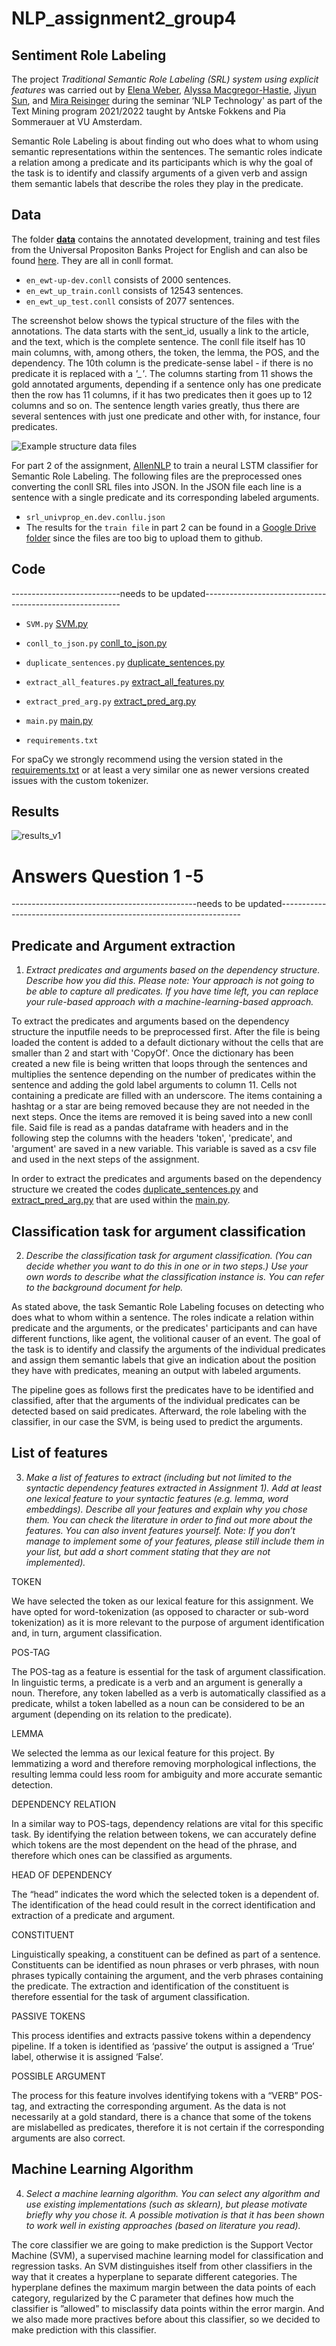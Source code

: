 # NLP_assignment2_group4
## Sentiment Role Labeling

The project *Traditional Semantic Role Labeling (SRL) system using explicit features* was carried out by [Elena Weber](https://github.com/elena-theresa-weber), [Alyssa Macgregor-Hastie](https://github.com/real-housewives-of-python), [Jiyun Sun](https://github.com/jiyunsun), and [Mira Reisinger](https://github.com/MiraReisinger) during the seminar ‘NLP Technology' as part of the Text Mining program 2021/2022 taught by Antske Fokkens and Pia Sommerauer at VU Amsterdam.

Semantic Role Labeling is about finding out who does what to whom using semantic representations within the sentences. The semantic roles indicate a relation among a predicate and its participants which is why the goal of the task is to identify and classify arguments of a given verb and assign them semantic labels that describe the roles they play in the predicate. 

## Data
The folder [**data**](https://github.com/MiraReisinger/NLP_assignment2_group4/tree/main/data) contains the annotated development, training and test files from the Universal Propositon Banks Project for English and can also be found [here](<https://github.com/System-T/UniversalPropositions>). They are all in conll format. 

* `en_ewt-up-dev.conll` consists of 2000 sentences. 
* `en_ewt_up_train.conll` consists of 12543 sentences.
* `en_ewt_up_test.conll` consists of 2077 sentences.

The screenshot below shows the typical structure of the files with the annotations. The data starts with the sent_id, usually a link to the article, and the text, which is the complete sentence. The conll file itself has 10 main columns, with, among others, the token, the lemma, the POS, and the dependency. The 10th column is the predicate-sense label - if there is no predicate it is replaced with a *'_'*. The columns starting from 11 shows the gold annotated arguments, depending if a sentence only has one predicate then the row has 11 columns, if it has two predicates then it goes up to 12 columns and so on. The sentence length varies greatly, thus there are several sentences with just one predicate and other with, for instance, four predicates. 
 
![Example structure data files](https://user-images.githubusercontent.com/90104896/157061220-27b6d9bc-626e-4be6-814f-747b16ae815a.png)

For part 2 of the assignment, [AllenNLP](https://github.com/allenai/allennlp) to train a neural LSTM classifier for Semantic Role Labeling. The following files are the preprocessed ones converting the conll SRL files into JSON. In the JSON file each line is a sentence with a single predicate and its corresponding labeled arguments.

* `srl_univprop_en.dev.conllu.json`
* The results for the `train file` in part 2 can be found in a [Google Drive folder](https://drive.google.com/drive/folders/1wyRniTKswTNm-xAhq-awG9wBm8aKRAzF?usp=sharing) since the files are too big to upload them to github. 

## Code
---------------------------needs to be updated---------------------------------------------------------

* `SVM.py`
[SVM.py](https://github.com/MiraReisinger/NLP_assignment2_group4/blob/main/SVM.py)
* `conll_to_json.py`
[conll_to_json.py](https://github.com/MiraReisinger/NLP_assignment2_group4/blob/main/conll_to_json.py)
* `duplicate_sentences.py`
[duplicate_sentences.py](https://github.com/MiraReisinger/NLP_assignment2_group4/blob/main/duplicate_sentences.py)
* `extract_all_features.py`
[extract_all_features.py](https://github.com/MiraReisinger/NLP_assignment2_group4/blob/main/extract_all_features.py)
* `extract_pred_arg.py`
[extract_pred_arg.py](https://github.com/MiraReisinger/NLP_assignment2_group4/blob/main/extract_pred_arg.py)
* `main.py`
[main.py](https://github.com/MiraReisinger/NLP_assignment2_group4/blob/main/main.py)


* `requirements.txt`


For spaCy we strongly recommend using the version stated in the [requirements.txt](https://github.com/MiraReisinger/NLP_assignment2_group4/blob/main/requirements.txt) or at least a very similar one as newer versions created issues with the custom tokenizer. 

## Results
![results_v1](https://user-images.githubusercontent.com/67761190/156067192-7b4b1449-53c3-41cd-8c81-635f532cea44.PNG)


# Answers Question 1 -5 
----------------------------------------------needs to be updated--------------------------------------------------------------------
## Predicate and Argument extraction 
1. *Extract predicates and arguments based on the dependency structure. Describe how you did this. Please note: Your approach is not going to be able to capture all predicates. If you have time left, you can replace your rule-based approach with a machine-learning-based approach.*

To extract the predicates and arguments based on the dependency structure the inputfile needs to be preprocessed first. After the file is being loaded the content is added to a default dictionary without the cells that are smaller than 2 and start with 'CopyOf'. Once the dictionary has been created a new file is being written that loops through the sentences and multiplies the sentence depending on the number of predicates within the sentence and adding the gold label arguments to column 11. Cells not containing a predicate are filled with an underscore. 
The items containing a hashtag or a star are being removed because they are not needed in the next steps. Once the items are removed it is being saved into a new conll file. Said file is read as a pandas dataframe with headers and in the following step the columns with the headers 'token', 'predicate', and 'argument' are saved in a new variable. This variable is saved as a csv file and used in the next steps of the assignment. 

In order to extract the predicates and arguments based on the dependency structure we created the codes [duplicate_sentences.py](https://github.com/MiraReisinger/NLP_assignment2_group4/blob/main/duplicate_sentences.py) and [extract_pred_arg.py](https://github.com/MiraReisinger/NLP_assignment2_group4/blob/main/extract_pred_arg.py) that are used within the [main.py](https://github.com/MiraReisinger/NLP_assignment2_group4/blob/main/main.py).

## Classification task for argument classification
2. *Describe the classification task for argument classification. (You can decide whether you want to do this in one or in two steps.) Use your own words to describe what the classification instance is. You can refer to the background document for help.*

As stated above, the task Semantic Role Labeling focuses on detecting who does what to whom within a sentence. The roles indicate a relation within predicate and the arguments, or the predicates' participants and can have different functions, like agent, the volitional causer of an event. The goal of the task is to identify and classify the arguments of the individual predicates and assign them semantic labels that give an indication about the position they have with predicates, meaning an output with labeled arguments. 

The pipeline goes as follows first the predicates have to be identified and classified, after that the arguments of the individual predicates can be detected based on said predicates. Afterward, the role labeling with the classifier, in our case the SVM, is being used to predict the arguments. 

## List of features 
3. *Make a list of features to extract (including but not limited to the syntactic dependency features extracted in Assignment 1). Add at least one lexical feature to your syntactic features (e.g. lemma, word embeddings). Describe all your features and explain why you chose them. You can check the literature in order to find out more about the features. You can also invent features yourself. Note: If you don’t manage to implement some of your features, please still include them in your list, but add a short comment stating that they are not implemented).*

TOKEN

We have selected the token as our lexical feature for this assignment. We have opted for word-tokenization (as opposed to character or sub-word tokenization) as it is more relevant to the purpose of argument identification and, in turn, argument classification.

POS-TAG

The POS-tag as a feature is essential for the task of argument classification. In linguistic terms, a predicate is a verb and an argument is generally a noun. Therefore, any token labelled as a verb is automatically classified as a predicate, whilst a token labelled as a noun can be considered to be an argument (depending on its relation to the predicate).

LEMMA

We selected the lemma as our lexical feature for this project. By lemmatizing a word and therefore removing morphological inflections, the resulting lemma could less room for ambiguity and more accurate semantic detection. 

DEPENDENCY RELATION

In a similar way to POS-tags, dependency relations are vital for this specific task. By identifying the relation between tokens, we can accurately define which tokens are the most dependent on the head of the phrase, and therefore which ones can be classified as arguments.

HEAD OF DEPENDENCY

The “head” indicates the word which the selected token is a dependent of. The identification of the head could result in the correct identification and extraction of a predicate and argument.

CONSTITUENT

Linguistically speaking, a constituent can be defined as part of a sentence. Constituents can be identified as noun phrases or verb phrases, with noun phrases typically containing the argument, and the verb phrases containing the predicate. The extraction and identification of the constituent is therefore essential for the task of argument classification.

PASSIVE TOKENS

This process identifies and extracts passive tokens within a dependency pipeline. If a token is identified as ‘passive’ the output is assigned a ‘True’ label, otherwise it is assigned ‘False’. 
 
POSSIBLE ARGUMENT

The process for this feature involves identifying tokens with a “VERB” POS-tag, and extracting the corresponding argument. As the data is not necessarily at a gold standard, there is a chance that some of the tokens are mislabelled as predicates, therefore it is not certain if the corresponding arguments are also correct. 

## Machine Learning Algorithm
4. *Select a machine learning algorithm. You can select any algorithm and use existing implementations (such as sklearn), but please motivate briefly why you chose it. A possible motivation is that it has been shown to work well in existing approaches (based on literature you read).*

The core classifier we are going to make prediction is the Support Vector Machine (SVM), a supervised machine learning model for classification and regression tasks. An SVM distinguishes itself from other classifiers in the way that it creates a hyperplane to separate different categories. The hyperplane defines the maximum margin between the data points of each category, regularized by the C parameter that defines how much the classifier is ”allowed” to misclassify data points within the error margin. And we also made more practives before about this classifier, so we decided to make prediction with this classifier.

